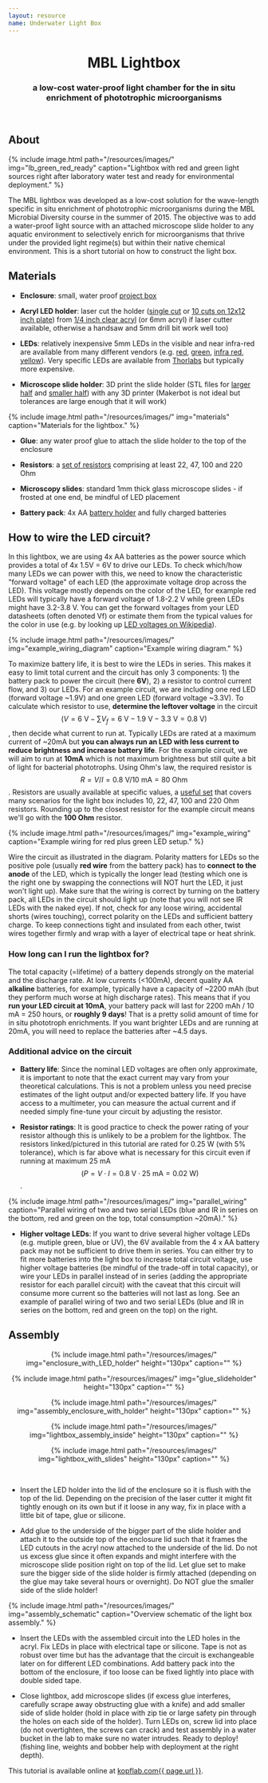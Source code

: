 ```yaml
---
layout: resource
name: Underwater Light Box
---
```


<center>
<h1>MBL Lightbox</h1>
<h3>a low-cost water-proof light chamber for the in situ<br/> enrichment of phototrophic microorganisms</h3>
</center>

<br/>
<span class="page-divider">
<span class="one"></span>
<span class="two"></span>

## About

<div class="pull-right gap-left">
 {% include image.html path="/resources/images/" img="lb_green_red_ready" caption="Lightbox with red and green light sources right after laboratory water test and ready for environmental deployment." %}
</div>

The MBL lightbox was developed as a low-cost solution for the wave-length specific in situ enrichment of phototrophic microorganisms during the MBL Microbial Diversity course in the summer of 2015. The objective was to add a water-proof light source with an attached microscope slide holder to any aquatic environment to selectively enrich for microorganisms that thrive under the provided light regime(s) but within their native chemical environment. This is a short tutorial on how to construct the light box.

## Materials

 - **Enclosure**: small, water proof [project box](https://www.adafruit.com/products/903)

 - **Acryl LED holder**: laser cut the holder ([single cut](https://cdn.rawgit.com/KopfLab/labware_lightbox/master/lightbox_5mm_LED_holder_single_cut_0.250_inch_acryl.pdf) or [10 cuts on 12x12 inch plate](https://cdn.rawgit.com/KopfLab/labware_lightbox/master/lightbox_5mm_LED_holder_12x12plate_cut_0.250_inch_acryl.pdf)) from [1/4 inch clear acryl](http://www.mcmaster.com/#8560K354) (or 6mm acryl) if laser cutter available, otherwise a handsaw and 5mm drill bit work well too)

 - **LEDs**: relatively inexpensive 5mm LEDs in the visible and near infra-red are available from many different vendors (e.g. [red](https://www.adafruit.com/products/297), [green](https://www.adafruit.com/products/300), [infra red](https://www.adafruit.com/products/388), [yellow](https://www.adafruit.com/products/2700)). Very specific LEDs are available from [Thorlabs](https://www.thorlabs.com/newgrouppage9.cfm?objectgroup_id=2814) but typically more expensive.

 - **Microscope slide holder**: 3D print the slide holder (STL files for [larger half](https://cdn.rawgit.com/KopfLab/labware_lightbox/master/light_chamber_big_half.stl) and [smaller half](https://cdn.rawgit.com/KopfLab/labware_lightbox/master/light_chamber_small_half.stl)) with any 3D printer (Makerbot is not ideal but tolerances are large enough that it will work)

 <div class="pull-right gap-left">
  {% include image.html path="/resources/images/" img="materials" caption="Materials for the lightbox." %}
 </div>

 - **Glue**: any water proof glue to attach the slide holder to the top of the enclosure

 - **Resistors**: a [set of resistors](https://www.amazon.com/E-Projects-EPC-103-Value-Resistor-Kit/dp/B00E9YQQSS/ref=sr_1_1?ie=UTF8&qid=1465668761) comprising at least 22, 47, 100 and 220 Ohm

 - **Microscopy slides**: standard 1mm thick glass microscope slides - if frosted at one end, be mindful of LED placement

 - **Battery pack**: 4x AA [battery holder](https://www.adafruit.com/products/830) and fully charged batteries

## How to wire the LED circuit?

In this lightbox, we are using 4x AA batteries as the power source which provides a total of 4x 1.5V = 6V to drive our LEDs. To check which/how many LEDs we can power with this, we need to know the characteristic "forward voltage" of each LED (the approximate voltage drop across the LED). This voltage mostly depends on the color of the LED, for example red LEDs will typically have a forward voltage of 1.8-2.2 V while green LEDs might have 3.2-3.8 V. You can get the forward voltages from your LED datasheets (often denoted Vf) or estimate them from the typical values for the color in use (e.g. by looking up [LED voltages on Wikipedia](https://en.wikipedia.org/wiki/Light-emitting_diode#Colors_and_materials)).

<div class="pull-right gap-left">
 {% include image.html path="/resources/images/" img="example_wiring_diagram" caption="Example wiring diagram." %}
</div>

To maximize battery life, it is best to wire the LEDs in series. This makes it easy to limit total current and the circuit has only 3 components: 1) the battery pack to power the circuit (here **6V**), 2) a resistor to control current flow, and 3) our LEDs. For an example circuit, we are including one red LED (forward voltage ~1.9V) and one green LED (forward voltage ~3.3V). To calculate which resistor to use, **determine the leftover voltage** in the circuit $$\left(V = 6\text{ V} - \sum V_f=6\text{ V} - 1.9\text{ V} - 3.3\text{ V} = 0.8\text{ V}\right)$$, then decide what current to run at. Typically LEDs are rated at a maximum current of ~20mA but **you can always run an LED with less current to reduce brightness and increase battery life**. For the example circuit, we will aim to run at **10mA** which is not maximum brightness but still quite a bit of light for bacterial phototrophs. Using Ohm's law, the required resistor is $$R = V/I = 0.8\text{ V}/10\text{ mA} = 80\text{ Ohm}$$. Resistors are usually available at specific values, a [useful set](https://www.amazon.com/E-Projects-EPC-103-Value-Resistor-Kit/dp/B00E9YQQSS/ref=sr_1_1?ie=UTF8&qid=1465668761) that covers many scenarios for the light box includes 10, 22, 47, 100 and 220 Ohm resistors. Rounding up to the closest resistor for the example circuit means we'll go with the **100 Ohm** resistor.

<div class="pull-right gap-left">
 {% include image.html path="/resources/images/" img="example_wiring" caption="Example wiring for red plus green LED setup." %}
</div>

Wire the circuit as illustrated in the diagram. Polarity matters for LEDs so the positive pole (usually **red wire** from the battery pack) has to **connect to the anode** of the LED, which is typically the longer lead (testing which one is the right one by swapping the connections will NOT hurt the LED, it just won't light up). Make sure that the wiring is correct by turning on the battery pack, all LEDs in the circuit should light up (note that you will not see IR LEDs with the naked eye). If not, check for any loose wiring, accidental shorts (wires touching), correct polarity on the LEDs and sufficient battery charge. To keep connections tight and insulated from each other, twist wires together firmly and wrap with a layer of electrical tape or heat shrink.

### How long can I run the lightbox for?

The total capacity (=lifetime) of a battery depends strongly on the material and the discharge rate. At low currents (<100mA), decent quality AA **alkaline** batteries, for example, typically have a capacity of ~2200 mAh (but they perform much worse at high discharge rates). This means that if you **run your LED circuit at 10mA**, your battery pack will last for 2200 mAh / 10 mA = 250 hours, or **roughly 9 days**! That is a pretty solid amount of time for in situ phototroph enrichments. If you want brighter LEDs and are running at 20mA, you will need to replace the batteries after ~4.5 days.

### Additional advice on the circuit

 - **Battery life**: Since the nominal LED voltages are often only approximate, it is important to note that the exact current may vary from your theoretical calculations. This is not a problem unless you need precise estimates of the light output and/or expected battery life. If you have access to a multimeter, you can measure the actual current and if needed simply fine-tune your circuit by adjusting the resistor.

 - **Resistor ratings**: It is good practice to check the power rating of your resistor although this is unlikely to be a problem for the lightbox. The resistors linked/pictured in this tutorial are rated for 0.25 W (with 5% tolerance), which is far above what is necessary for this circuit even if running at maximum 25 mA
 $$\left( P=V\cdot I=0.8\text{ V}\cdot 25\text{ mA}=0.02\text{ W} \right)$$.

 <div class="pull-right gap-left">
  {% include image.html path="/resources/images/" img="parallel_wiring" caption="Parallel wiring of two and two serial LEDs (blue and IR in series on the bottom, red and green on the top, total consumption ~20mA)." %}
</div>

 - **Higher voltage LEDs**: If you want to drive several higher voltage LEDs (e.g. mutiple green, blue or UV), the 6V available from the 4 x AA battery pack may not be sufficient to drive them in series. You can either try to fit more batteries into the light box to increase total circuit voltage, use higher voltage batteries (be mindful of the trade-off in total capacity), or wire your LEDs in parallel instead of in series (adding the appropriate resistor for each parallel circuit) with the caveat that this circuit will consume more current so the batteries will not last as long. See an example of parallel wiring of two and two serial LEDs (blue and IR in series on the bottom, red and green on the top) on the right.

## Assembly

<center>
 {% include image.html path="/resources/images/" img="enclosure_with_LED_holder" height="130px" caption="" %}

 {% include image.html path="/resources/images/" img="glue_slideholder" height="130px" caption="" %}

 {% include image.html path="/resources/images/" img="assembly_enclosure_with_holder" height="130px" caption="" %}

 {% include image.html path="/resources/images/" img="lightbox_assembly_inside" height="130px" caption="" %}

 {% include image.html path="/resources/images/" img="lightbox_with_slides" height="130px" caption="" %}
</center>
<br/>

 - Insert the LED holder into the lid of the enclosure so it is flush with the top of the lid. Depending on the precision of the laser cutter it might fit tightly enough on its own but if it loose in any way, fix in place with a little bit of tape, glue or silicone.

 - Add glue to the underside of the bigger part of the slide holder and attach it to the outside top of the enclosure lid such that it frames the LED cutouts in the acryl now attached to the underside of the lid. Do not us excess glue since it often expands and might interfere with the microscope slide position right on top of the lid. Let glue set to make sure the bigger side of the slide holder is firmly attached (depending on the glue may take several hours or overnight). Do NOT glue the smaller side of the slide holder!

 <div class="pull-right gap-left">
  {% include image.html path="/resources/images/" img="assembly_schematic" caption="Overview schematic of the light box assembly." %}
 </div>

 - Insert the LEDs with the assembled circuit into the LED holes in the acryl. Fix LEDs in place with electrical tape or silicone. Tape is not as robust over time but has the advantage that the circuit is exchangeable later on for different LED combinations. Add battery pack into the bottom of the enclosure, if too loose can be fixed lightly into place with double sided tape.

 - Close lightbox, add microscope slides (if excess glue interferes, carefully scrape away obstructing glue with a knife) and add smaller side of slide holder (hold in place with zip tie or large safety pin through the holes on each side of the holder). Turn LEDs on, screw lid into place (do not overtighten, the screws can crack) and test assembly in a water bucket in the lab to make sure no water intrudes. Ready to deploy! (fishing line, weights and bobber help with deployment at the right depth).


<div class="pull-right">
This tutorial is available online at <a href="http://www.kopflab.com{{ page.url }}">kopflab.com{{ page.url }}</a>.
</div>

<br/><br/>
